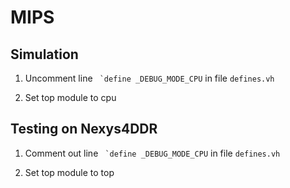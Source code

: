 # MIPS

## Simulation
1. Uncomment line `` `define _DEBUG_MODE_CPU`` in file ``defines.vh``

2. Set top module to cpu

## Testing on Nexys4DDR
1. Comment out line `` `define _DEBUG_MODE_CPU`` in file ``defines.vh``

2. Set top module to top

